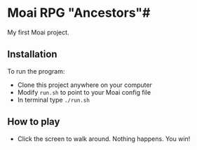 # Moai RPG "Ancestors"#

My first Moai project.

## Installation ##

To run the program:

* Clone this project anywhere on your computer
* Modify `run.sh` to point to your Moai config file
* In terminal type `./run.sh`

## How to play ##

* Click the screen to walk around. Nothing happens. You win!
